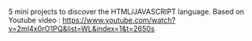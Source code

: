 5 mini projects to discover the HTML/JAVASCRIPT language. Based on Youtube video : https://www.youtube.com/watch?v=2ml4x0rO1PQ&list=WL&index=1&t=2650s
